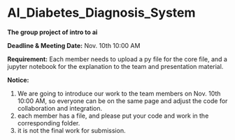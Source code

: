 # AI_Diabetes_Diagnosis_System
<b> The group project of intro to ai</b>

<b>Deadline & Meeting Date:</b> Nov. 10th 10:00 AM 

<b>Requirement:</b> Each member needs to upload a py file for the core file, and a jupyter notebook for the explanation to the team and presentation material.


<b>Notice:</b> 
  1. We are going to introduce our work to the team members on Nov. 10th 10:00 AM, so everyone can be on the same page and adjust the code for collaboration and integration.
  2. each member has a file, and please put your code and work in the corresponding folder.
  3. it is not the final work for submission.
